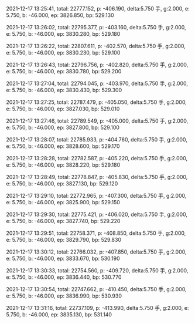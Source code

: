 2021-12-17 13:25:41, total: 22777.152, p: -406.190, delta:5.750 手, g:2.000, e: 5.750, b: -46.000, ep: 3826.850, bp: 529.130

2021-12-17 13:26:02, total: 22795.377, p: -403.160, delta:5.750 手, g:2.000, e: 5.750, b: -46.000, ep: 3830.280, bp: 529.180

2021-12-17 13:26:22, total: 22807.611, p: -402.570, delta:5.750 手, g:2.000, e: 5.750, b: -46.000, ep: 3830.230, bp: 529.100

2021-12-17 13:26:43, total: 22796.756, p: -402.820, delta:5.750 手, g:2.000, e: 5.750, b: -46.000, ep: 3830.780, bp: 529.200

2021-12-17 13:27:04, total: 22794.045, p: -403.970, delta:5.750 手, g:2.000, e: 5.750, b: -46.000, ep: 3830.430, bp: 529.300

2021-12-17 13:27:25, total: 22787.479, p: -405.050, delta:5.750 手, g:2.000, e: 5.750, b: -46.000, ep: 3827.030, bp: 529.010

2021-12-17 13:27:46, total: 22789.549, p: -405.000, delta:5.750 手, g:2.000, e: 5.750, b: -46.000, ep: 3827.800, bp: 529.100

2021-12-17 13:28:07, total: 22785.933, p: -404.760, delta:5.750 手, g:2.000, e: 5.750, b: -46.000, ep: 3828.600, bp: 529.170

2021-12-17 13:28:28, total: 22782.587, p: -405.220, delta:5.750 手, g:2.000, e: 5.750, b: -46.000, ep: 3828.220, bp: 529.180

2021-12-17 13:28:49, total: 22778.847, p: -405.830, delta:5.750 手, g:2.000, e: 5.750, b: -46.000, ep: 3827.130, bp: 529.120

2021-12-17 13:29:10, total: 22772.965, p: -407.300, delta:5.750 手, g:2.000, e: 5.750, b: -46.000, ep: 3825.900, bp: 529.150

2021-12-17 13:29:30, total: 22775.421, p: -406.020, delta:5.750 手, g:2.000, e: 5.750, b: -46.000, ep: 3827.740, bp: 529.220

2021-12-17 13:29:51, total: 22758.371, p: -408.850, delta:5.750 手, g:2.000, e: 5.750, b: -46.000, ep: 3829.790, bp: 529.830

2021-12-17 13:30:12, total: 22766.032, p: -407.850, delta:5.750 手, g:2.000, e: 5.750, b: -46.000, ep: 3833.670, bp: 530.190

2021-12-17 13:30:33, total: 22754.560, p: -409.720, delta:5.750 手, g:2.000, e: 5.750, b: -46.000, ep: 3836.440, bp: 530.770

2021-12-17 13:30:54, total: 22747.662, p: -410.450, delta:5.750 手, g:2.000, e: 5.750, b: -46.000, ep: 3836.990, bp: 530.930

2021-12-17 13:31:16, total: 22737.109, p: -413.990, delta:5.750 手, g:2.000, e: 5.750, b: -46.000, ep: 3835.130, bp: 531.140